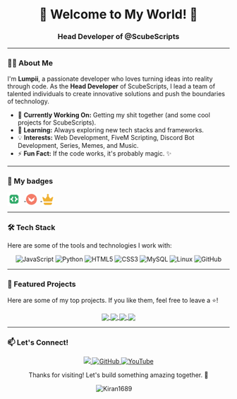 <h1 align="center">🚀 Welcome to My World! 🚀</h1>
<h3 align="center">Head Developer of @ScubeScripts</h3>

---

### 👨‍💻 About Me

I'm **Lumpii**, a passionate developer who loves turning ideas into reality through code. As the **Head Developer** of ScubeScripts, I lead a team of talented individuals to create innovative solutions and push the boundaries of technology.

- 🔭 **Currently Working On:** Getting my shit together (and some cool projects for ScubeScripts).
- 🌱 **Learning:** Always exploring new tech stacks and frameworks.
- 💡 **Interests:** Web Development, FiveM Scripting, Discord Bot Development, Series, Memes, and Music.
- ⚡ **Fun Fact:** If the code works, it's probably magic. ✨

---

### 📜 My badges

<a href="#">
  <img src="adb.svg" width="30" height="30" style="vertical-align: middle; margin-right: 8px;">
  <img src="hsb.png" width="25" height="25" style="vertical-align: middle; margin-right: 8px;">
  <img src="Crown.svg" width="25" height="25" style="vertical-align: middle; margin-right: 8px;">
</a>

---

### 🛠️ Tech Stack

Here are some of the tools and technologies I work with:

<p align="center">
  <img src="https://img.shields.io/badge/JavaScript-F7DF1E?style=for-the-badge&logo=javascript&logoColor=black" alt="JavaScript">
  <img src="https://img.shields.io/badge/Python-3776AB?style=for-the-badge&logo=python&logoColor=white" alt="Python">
  <img src="https://img.shields.io/badge/HTML5-E34F26?style=for-the-badge&logo=html5&logoColor=white" alt="HTML5">
  <img src="https://img.shields.io/badge/CSS3-1572B6?style=for-the-badge&logo=css3&logoColor=white" alt="CSS3">
  <img src="https://img.shields.io/badge/MySQL-4479A1?style=for-the-badge&logo=mysql&logoColor=white" alt="MySQL">
  <img src="https://img.shields.io/badge/Linux-FCC624?style=for-the-badge&logo=linux&logoColor=black" alt="Linux">
  <img src="https://img.shields.io/badge/GitHub-100000?style=for-the-badge&logo=github&logoColor=white" alt="GitHub">
</p>

---

### 🚀 Featured Projects

Here are some of my top projects. If you like them, feel free to leave a ⭐!

<div align="center">
  <a href="https://github.com/Lumpii404/sc_hud">
    <img align="center" src="https://github-readme-stats.vercel.app/api/pin/?username=Lumpii404&repo=sc_hud" />
  </a>
  <a href="https://github.com/Lumpii404/sc_taxsystem">
    <img align="center" src="https://github-readme-stats.vercel.app/api/pin/?username=Lumpii404&repo=sc_taxsystem" />
  </a>
  <a href="https://github.com/ScubeScripts/jsfour-idcard">
    <img align="center" src="https://github-readme-stats.vercel.app/api/pin/?username=scubescripts&repo=jsfour-idcard" />
  </a>
  <a href="https://github.com/Lumpii404/sc_animatedNPC">
    <img align="center" src="https://github-readme-stats.vercel.app/api/pin/?username=Lumpii404&repo=sc_animatedNPC" />
  </a>
</div>

---

### 📫 Let's Connect!

<p align="center">
  <a href="https://discord.gg/Mqgewse3Yc">
      <img src="https://img.shields.io/discord/942834394517876857?style=for-the-badge&logo=discord&labelColor=7289da&logoColor=white&color=2c2f33&label=Discord"/>
  </a>
  <a href="https://github.com/ScubeScripts">
    <img src="https://img.shields.io/badge/GitHub-100000?style=for-the-badge&logo=github&logoColor=white" alt="GitHub">
  </a>
  <a href="https://www.youtube.com/@ScubeScripts">
    <img src="https://img.shields.io/badge/YouTube-FF0000?style=for-the-badge&logo=youtube&logoColor=white" alt="YouTube">
  </a>
</p>

<div align="center">
  <p>Thanks for visiting! Let's build something amazing together. 🚀</p>
</div>


<p align="center">
  <img src="https://komarev.com/ghpvc/?username=Lumpii404&label=Profile%20views&color=770677&style=for-the-badge&logo=star" alt="Kiran1689" style="padding-right:20px;" />
</p>

